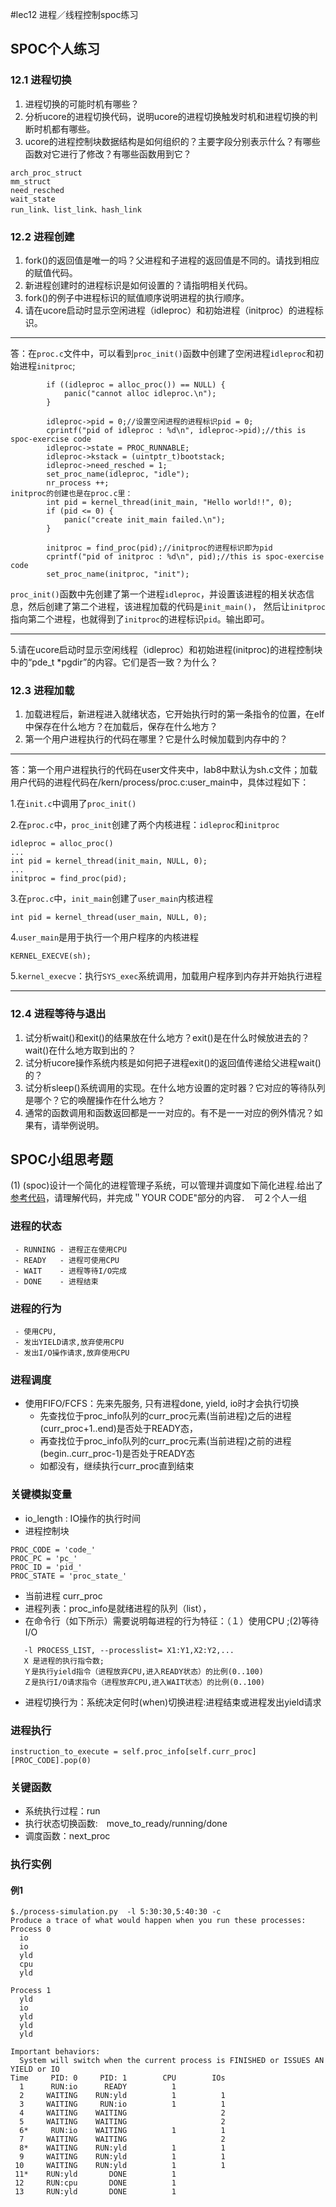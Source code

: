 #lec12 进程／线程控制spoc练习

## SPOC个人练习
### 12.1 进程切换

1. 进程切换的可能时机有哪些？
2. 分析ucore的进程切换代码，说明ucore的进程切换触发时机和进程切换的判断时机都有哪些。
3. ucore的进程控制块数据结构是如何组织的？主要字段分别表示什么？有哪些函数对它进行了修改？有哪些函数用到它？
```
arch_proc_struct
mm_struct
need_resched
wait_state
run_link、list_link、hash_link
```

### 12.2 进程创建

1. fork()的返回值是唯一的吗？父进程和子进程的返回值是不同的。请找到相应的赋值代码。
2. 新进程创建时的进程标识是如何设置的？请指明相关代码。
3. fork()的例子中进程标识的赋值顺序说明进程的执行顺序。
4. 请在ucore启动时显示空闲进程（idleproc）和初始进程（initproc）的进程标识。

---
答：在`proc.c`文件中，可以看到`proc_init()`函数中创建了空闲进程`idleproc`和初始进程`initproc`;
```
		if ((idleproc = alloc_proc()) == NULL) {
			panic("cannot alloc idleproc.\n");
		}

		idleproc->pid = 0;//设置空闲进程的进程标识pid = 0;
		cprintf("pid of idleproc : %d\n", idleproc->pid);//this is spoc-exercise code
		idleproc->state = PROC_RUNNABLE;
		idleproc->kstack = (uintptr_t)bootstack;
		idleproc->need_resched = 1;
		set_proc_name(idleproc, "idle");
		nr_process ++;
initproc的创建也是在proc.c里：
		int pid = kernel_thread(init_main, "Hello world!!", 0);
		if (pid <= 0) {
			panic("create init_main failed.\n");
		}

		initproc = find_proc(pid);//initproc的进程标识即为pid
		cprintf("pid of initproc : %d\n", pid);//this is spoc-exercise code
		set_proc_name(initproc, "init");
```
`proc_init()`函数中先创建了第一个进程`idleproc`，并设置该进程的相关状态信息，然后创建了第二个进程，该进程加载的代码是`init_main()`，
然后让`initproc`指向第二个进程，也就得到了`initproc`的进程标识`pid`。输出即可。

---
5.请在ucore启动时显示空闲线程（idleproc）和初始进程(initproc)的进程控制块中的“pde_t *pgdir”的内容。它们是否一致？为什么？

### 12.3 进程加载

1. 加载进程后，新进程进入就绪状态，它开始执行时的第一条指令的位置，在elf中保存在什么地方？在加载后，保存在什么地方？
2. 第一个用户进程执行的代码在哪里？它是什么时候加载到内存中的？

---
答：第一个用户进程执行的代码在user文件夹中，lab8中默认为sh.c文件；加载用户代码的进程代码在/kern/process/proc.c:user_main中，具体过程如下：

1.在`init.c`中调用了`proc_init()`

2.在`proc.c`中，`proc_init`创建了两个内核进程：`idleproc`和`initproc`

```
idleproc = alloc_proc()
...
int pid = kernel_thread(init_main, NULL, 0);
...
initproc = find_proc(pid);
```

3.在`proc.c`中，`init_main`创建了`user_main`内核进程

```
int pid = kernel_thread(user_main, NULL, 0);
```

4.`user_main`是用于执行一个用户程序的内核进程

```
KERNEL_EXECVE(sh);
```

5.`kernel_execve`：执行`SYS_exec`系统调用，加载用户程序到内存并开始执行进程

---

### 12.4 进程等待与退出

1. 试分析wait()和exit()的结果放在什么地方？exit()是在什么时候放进去的？wait()在什么地方取到出的？
2. 试分析ucore操作系统内核是如何把子进程exit()的返回值传递给父进程wait()的？
2. 试分析sleep()系统调用的实现。在什么地方设置的定时器？它对应的等待队列是哪个？它的唤醒操作在什么地方？
3. 通常的函数调用和函数返回都是一一对应的。有不是一一对应的例外情况？如果有，请举例说明。

## SPOC小组思考题

(1) (spoc)设计一个简化的进程管理子系统，可以管理并调度如下简化进程.给出了[参考代码](https://github.com/chyyuu/ucore_lab/blob/master/related_info/lab5/process-cpuio-homework.py)，请理解代码，并完成＂YOUR CODE"部分的内容．　可２个人一组

### 进程的状态 
```
 - RUNNING - 进程正在使用CPU
 - READY   - 进程可使用CPU
 - WAIT    - 进程等待I/O完成
 - DONE    - 进程结束
```

### 进程的行为
```
 - 使用CPU, 
 - 发出YIELD请求,放弃使用CPU
 - 发出I/O操作请求,放弃使用CPU
```

### 进程调度
 - 使用FIFO/FCFS：先来先服务, 只有进程done, yield, io时才会执行切换
   - 先查找位于proc_info队列的curr_proc元素(当前进程)之后的进程(curr_proc+1..end)是否处于READY态，
   - 再查找位于proc_info队列的curr_proc元素(当前进程)之前的进程(begin..curr_proc-1)是否处于READY态
   - 如都没有，继续执行curr_proc直到结束

### 关键模拟变量
 - io_length : IO操作的执行时间
 - 进程控制块
```
PROC_CODE = 'code_'
PROC_PC = 'pc_'
PROC_ID = 'pid_'
PROC_STATE = 'proc_state_'
```
 - 当前进程 curr_proc 
 - 进程列表：proc_info是就绪进程的队列（list），
 - 在命令行（如下所示）需要说明每进程的行为特征：（１）使用CPU ;(2)等待I/O
```
   -l PROCESS_LIST, --processlist= X1:Y1,X2:Y2,...
   X 是进程的执行指令数; 
   Ｙ是执行yield指令（进程放弃CPU,进入READY状态）的比例(0..100) 
   Ｚ是执行I/O请求指令（进程放弃CPU,进入WAIT状态）的比例(0..100)
```
 - 进程切换行为：系统决定何时(when)切换进程:进程结束或进程发出yield请求

### 进程执行
```
instruction_to_execute = self.proc_info[self.curr_proc][PROC_CODE].pop(0)
```

### 关键函数
 - 系统执行过程：run
 - 执行状态切换函数:　move_to_ready/running/done　
 - 调度函数：next_proc

### 执行实例
   
#### 例1
```
$./process-simulation.py  -l 5:30:30,5:40:30 -c
Produce a trace of what would happen when you run these processes:
Process 0
  io
  io
  yld
  cpu
  yld

Process 1
  yld
  io
  yld
  yld
  yld

Important behaviors:
  System will switch when the current process is FINISHED or ISSUES AN YIELD or IO
Time     PID: 0     PID: 1        CPU        IOs 
  1      RUN:io      READY          1            
  2     WAITING    RUN:yld          1          1 
  3     WAITING     RUN:io          1          1 
  4     WAITING    WAITING                     2 
  5     WAITING    WAITING                     2 
  6*     RUN:io    WAITING          1          1 
  7     WAITING    WAITING                     2 
  8*    WAITING    RUN:yld          1          1 
  9     WAITING    RUN:yld          1          1 
 10     WAITING    RUN:yld          1          1 
 11*    RUN:yld       DONE          1            
 12     RUN:cpu       DONE          1            
 13     RUN:yld       DONE          1            
```
